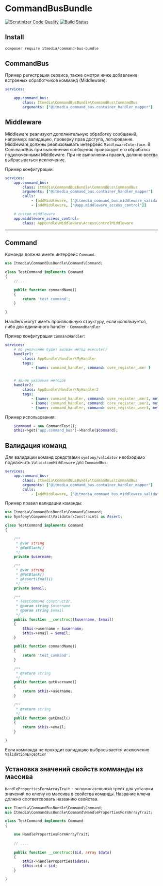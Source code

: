 CommandBusBundle
================

[![Scrutinizer Code Quality](https://scrutinizer-ci.com/g/by25/CommandBusBundle/badges/quality-score.png?b=master)](https://scrutinizer-ci.com/g/by25/CommandBusBundle/?branch=master)
[![Build Status](https://scrutinizer-ci.com/g/by25/CommandBusBundle/badges/build.png?b=master)](https://scrutinizer-ci.com/g/by25/CommandBusBundle/build-status/master)


Install
-------

```bash
composer require itmedia/command-bus-bundle 
```


CommandBus 
-----------

Пример регистрации сервиса, также смотри ниже добавление встроеных обработчиков комманд (Middleware):

```yaml
services:

    app.command_bus:
        class: Itmedia\CommandBusBundle\CommandBus\CommandBus
        arguments: ["@itmedia_command_bus.container_handler_mapper"]
```


Middleware
----------

Middleware реализуют дополнительную обработку сообщений, например: валидацию, проверку прав доступа, логирование.
Middleware должны реализовывать интерфейс `MiddlewareInterface`. В CommandBus при выполнении сообщения
происходит его обработка подключенными Middleware. При не выполнении правил, должно всегда выбрасываться исключение.

Пример конфигурации:

```yaml
services:
    app.command_bus:
        class: Itmedia\CommandBusBundle\CommandBus\CommandBus
        arguments: ["@itmedia_command_bus.container_handler_mapper"]
        calls:
            - [addMiddleware, ["@itmedia_command_bus.middleware_validation"]]
            - [addMiddleware, ["@app.middleware_access_control"]] 

    # custom middleware
    app.middleware_access_control:
        class: AppBundle\Middleware\AccessControlMiddleware
```


---



Command
-------

Команда должна иметь интерфейс `Command`.

```php
use Itmedia\CommandBusBundle\Command\Command;

class TestCommand implements Command
{
    //...

    public function commandName()
    {
        return 'test_command';
    }

}
```
 
Handlers могут иметь произвольную структуру, если используется, либо для единичного handler - `CommandHandler`

Пример конфигурации `CommandHandler`:

```yaml
services:
    # по умолчанию будет вызван метод execute()
    handler1:
        class: AppBundle\Handler\MyHandler
        tags:
            - {name: command_handler, command: core_register_user } 


    # явное указание методов
    handler2:
        class: AppBundle\Handler\NyHandler2
        tags:
            - {name: command_handler, command: core_register_user1, method: methodName1 }
            - {name: command_handler, command: core_register_user2, method: methodName2 }
            - {name: command_handler, command: core_register_user3, method: methodName3 }
```

Пример использования:

```php
    $command = new CommandTest();
    $this->get('app.command_bus')->handle($command);
```



Валидация команд 
----------------

Для валидации команд средствами `symfony/validator` необходимо подключить `ValidationMiddleware` для `CommandBus`:


```yaml
services:
    app.command_bus:
        class: Itmedia\CommandBusBundle\CommandBus\CommandBus
        arguments: ["@itmedia_command_bus.container_handler_mapper"]
        calls:
            - [addMiddleware, ["@itmedia_command_bus.middleware_validation"]]
```

Пример правил валидации команды:

```php
use Itmedia\CommandBusBundle\Command\Command;
use Symfony\Component\Validator\Constraints as Assert;

class TestCommand implements Command
{

    /**
     * @var string
     * @NotBlank()
     */
    private $username;

    /**
     * @var string
     * @NotBlank()
     * @Assert\Email()
     */
    private $email;

    /**
     * TestCommand constructor.
     * @param string $username
     * @param string $email
     */
    public function __construct($username, $email)
    {
        $this->username = $username;
        $this->email = $email;
    }

    public function commandName()
    {
        return 'test_command';
    }

    /**
     * @return string
     */
    public function getUsername()
    {
        return $this->username;
    }

    /**
     * @return string
     */
    public function getEmail()
    {
        return $this->email;
    }

}
```

Если комманда не проходит валидацию выбрасывается исключение `ValidationException`


Установка значений свойств комманды из массива 
----------------------------------------------

`HandlePropertiesFormArrayTrait` - вспомогательный трейт для устаовки значений по ключу из массива
в свойства команды. Название ключа должно соответсвовать названию свойства.


```php
use Itmedia\CommandBusBundle\Command\Command;
use Itmedia\CommandBusBundle\Command\HandlePropertiesFormArrayTrait;

class TestCommand implements Command
{

    use HandlePropertiesFormArrayTrait;
    
    // ....
  
    public function __construct($id, array $data)
    {
        $this->handleProperties($data);
        $this->id = $id;
    }

}    
```